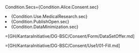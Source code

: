 Condition.Secs={Condition.Alice.Consent.sec}<li>{Condition.Use.MedicalResearch.sec}<li>{Condition.PublishOpen.sec}<li>{Condition.DataMinimization.sec}

=[GH/KantaraInitiative/DG-BSC/Consent/Form/DataSetOffer.md]

=[GH/KantaraInitiative/DG-BSC/Consent/Use1/01-Fill.md]